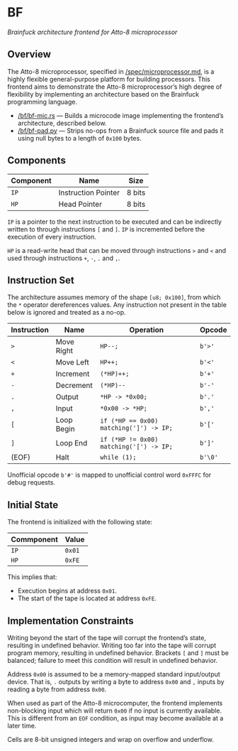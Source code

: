 # BF

_Brainfuck architecture frontend for Atto-8 microprocessor_

## Overview

The Atto-8 microprocessor, specified in [/spec/microprocessor.md](../spec/microprocessor.md), is a highly flexible general-purpose platform for building processors. This frontend aims to demonstrate the Atto-8 microprocessor’s high degree of flexibility by implementing an architecture based on the Brainfuck programming language.

- [/bf/bf-mic.rs](bf-mic.rs) — Builds a microcode image implementing the frontend’s architecture, described below.
- [/bf/bf-pad.py](bf-pad.py) — Strips no-ops from a Brainfuck source file and pads it using null bytes to a length of `0x100` bytes.

## Components

| Component | Name                | Size   |
| --------- | ------------------- | ------ |
| `IP`      | Instruction Pointer | 8 bits |
| `HP`      | Head Pointer        | 8 bits |

`IP` is a pointer to the next instruction to be executed and can be indirectly written to through instructions `[` and `]`. `IP` is incremented before the execution of every instruction.

`HP` is a read-write head that can be moved through instructions `>` and `<` and used through instructions `+`, `-`, `.` and `,`.

## Instruction Set

The architecture assumes memory of the shape `[u8; 0x100]`, from which the `*` operator dereferences values. Any instruction not present in the table below is ignored and treated as a no-op.

| Instruction | Name       | Operation                               | Opcode  |
| ----------- | ---------- | --------------------------------------- | ------- |
| `>`         | Move Right | `HP--;`                                 | `b'>'`  |
| `<`         | Move Left  | `HP++;`                                 | `b'<'`  |
| `+`         | Increment  | `(*HP)++;`                              | `b'+'`  |
| `-`         | Decrement  | `(*HP)--`                               | `b'-'`  |
| `.`         | Output     | `*HP -> *0x00;`                         | `b'.'`  |
| `,`         | Input      | `*0x00 -> *HP;`                         | `b','`  |
| `[`         | Loop Begin | `if (*HP == 0x00) matching(']') -> IP;` | `b'['`  |
| `]`         | Loop End   | `if (*HP != 0x00) matching('[') -> IP;` | `b']'`  |
| (EOF)       | Halt       | `while (1);`                            | `b'\0'` |

Unofficial opcode `b'#'` is mapped to unofficial control word `0xFFFC` for debug requests.

## Initial State

The frontend is initialized with the following state:

| Commponent | Value  |
| ---------- | ------ |
| `IP`       | `0x01` |
| `HP`       | `0xFE` |

This implies that:

- Execution begins at address `0x01`.
- The start of the tape is located at address `0xFE`.

## Implementation Constraints

Writing beyond the start of the tape will corrupt the frontend’s state, resulting in undefined behavior. Writing too far into the tape will corrupt program memory, resulting in undefined behavior. Brackets `[` and `]` must be balanced; failure to meet this condition will result in undefined behavior.

Address `0x00` is assumed to be a memory-mapped standard input/output device. That is, `.` outputs by writing a byte to address `0x00` and `,` inputs by reading a byte from address `0x00`.

When used as part of the Atto-8 microcomputer, the frontend implements non-blocking input which will return `0x00` if no input is currently available. This is different from an `EOF` condition, as input may become available at a later time.

Cells are 8-bit unsigned integers and wrap on overflow and underflow.
